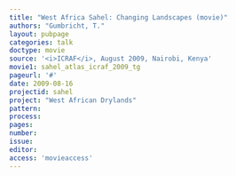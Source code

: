 ```yaml
---
title: "West Africa Sahel: Changing Landscapes (movie)"
authors: "Gumbricht, T."
layout: pubpage
categories: talk
doctype: movie
source: '<i>ICRAF</i>, August 2009, Nairobi, Kenya'
movie1: sahel_atlas_icraf_2009_tg
pageurl: '#'
date: 2009-08-16
projectid: sahel
project: "West African Drylands"
pattern:
process:
pages:
number:
issue:
editor:
access: 'movieaccess'
---
```

